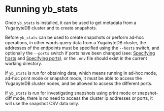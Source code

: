 # Running yb_stats

Once `yb_stats` is installed, it can be used to get metadata from a YugabyteDB cluster and to create snapshots.

Before `yb_stats` can be used to create snapshots or perform ad-hoc operations, in other words query data from a YugabyteDB cluster,
the addresses of the endpoints must be specified using the `--hosts` switch, 
and optionally the `--ports` switch if ports have been changed 
(see: [Specifying hosts](./specifying_hosts.md) and [Specifying ports](./specifying_ports.md)),
or the `.env` file should exist in the current working directory.

If `yb_stats` is run for obtaining data, which means running in ad-hoc mode, ad-hoc print mode or snapshot mode, 
it must be able to access the YugabyteDB cluster nodes, and be allowed to access the different ports. 

If `yb_stats` is run for investigating snapshots using print mode or snapshot-diff mode, 
there is no need to access the cluster ip addresses or ports, it will use the snapshot CSV data only.
